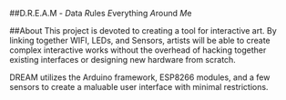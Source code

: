 ##D.R.E.A.M - *D*ata *R*ules *E*verything *A*round *M*e

##About
This project is devoted to creating a tool for interactive art. By linking together WIFI, LEDs, and Sensors, artists will be able to create complex interactive works without the overhead of hacking together existing interfaces or designing new hardware from scratch.

DREAM utilizes the Arduino framework, ESP8266 modules, and a few sensors to create a maluable user interface with minimal restrictions.